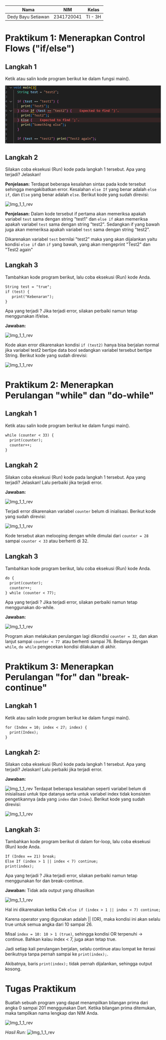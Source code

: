 | Nama               | NIM        | Kelas   |
| -------------------- | ------------ | --------- |
| Dedy Bayu Setiawan | 2341720041 | TI - 3H |



# Praktikum 1: Menerapkan Control Flows ("if/else")

## Langkah 1

Ketik atau salin kode program berikut ke dalam fungsi main().

![Img_1_1](/codelab03_dart/img/Screenshot_1_1.png)

## Langkah 2

Silakan coba eksekusi (Run) kode pada langkah 1 tersebut. Apa yang terjadi? Jelaskan!

**Penjelasan:**
Terdapat beberapa kesalahan sintax pada kode tersebut sehingga mengakibatkan error. Kesalahan
```else If``` yang benar adalah ```else if```, dan ```Else``` yang benar adalah ```else```. Berikut kode yang sudah direvisi:

![Img_1_1_rev](/codelab03_dart/img/Screenshot_1_1_rev.png)

**Penjelasan:** Dalam kode tersebut if pertama akan memeriksa apakah variabel ```test``` sama dengan string "test1" dan ```else if``` akan memeriksa apakah variabel ```test``` sama dengan string "test2". Sedangkan if yang bawah juga  akan memeriksa apakah variabel ```test``` sama dengan string "test2".

Dikarenakan variabel ```test``` bernilai "test2" maka yang akan dijalankan yaitu kondisi ```else if``` dan ```if``` yang bawah, yang akan mengeprint "Test2" dan "Test2 again"

## Langkah 3

Tambahkan kode program berikut, lalu coba eksekusi (Run) kode Anda.

```
String test = "true";
if (test) {
   print("Kebenaran");
}
```

Apa yang terjadi ? Jika terjadi error, silakan perbaiki namun tetap menggunakan if/else.

**Jawaban:**

![Img_1_1_rev](/codelab03_dart/img/Screenshot_1_3.png)

Kode akan error dikarenakan kondisi ```if (test2)``` hanya bisa berjalan normal jika variabel test2 bertipe data bool sedangkan variabel tersebut bertipe String. Berikut kode yang sudah direvisi:

![Img_1_1_rev](/codelab03_dart/img/Screenshot_1_3_rev.png)

# Praktikum 2: Menerapkan Perulangan "while" dan "do-while"

## Langkah 1

Ketik atau salin kode program berikut ke dalam fungsi main().

```
while (counter < 33) {
  print(counter);
  counter++;
}
```

## Langkah 2

Silakan coba eksekusi (Run) kode pada langkah 1 tersebut. Apa yang terjadi? Jelaskan! Lalu perbaiki jika terjadi error.

**Jawaban:**

![Img_1_1_rev](/codelab03_dart/img/Screenshot_2_1.png)

Terjadi error dikarenakan variabel ```counter``` belum di inialisasi. Berikut kode yang sudah direvisi:

![Img_1_1_rev](/codelab03_dart/img/Screenshot_2_1_rev.png)

Kode tersebut akan melooping dengan while dimulai dari ```counter = 28``` sampai ```counter < 33``` atau berhenti di 32.

## Langkah 3

Tambahkan kode program berikut, lalu coba eksekusi (Run) kode Anda.

```
do {
  print(counter);
  counter++;
} while (counter < 77);
```

Apa yang terjadi ? Jika terjadi error, silakan perbaiki namun tetap menggunakan do-while.

**Jawaban:**

![Img_1_1_rev](/codelab03_dart/img/Screenshot_2_3.png)

Program akan melakukan perulangan lagi dikondisi ```counter = 32```, dan akan lanjut sampai ```counter < 77 ```atau berhenti sampai 76. Bedanya dengan ```while```, ```do while``` pengecekan kondisi dilakukan di akhir.

# Praktikum 3: Menerapkan Perulangan "for" dan "break-continue"

## Langkah 1

Ketik atau salin kode program berikut ke dalam fungsi main().

```
for (Index = 10; index < 27; index) {
  print(Index);
}
```

## Langkah 2:

Silakan coba eksekusi (Run) kode pada langkah 1 tersebut. Apa yang terjadi? Jelaskan! Lalu perbaiki jika terjadi error.

**Jawaban:**

![Img_1_1_rev](/codelab03_dart/img/Screenshot_3_1.png)
Terdapat beberapa kesalahan seperti variabel belum di inisialisasi untuk tipe datanya serta untuk variabel index tidak konsisten pengetikannya (ada yang ```index``` dan ```Index```). Berikut kode yang sudah direvisi:

![Img_1_1_rev](/codelab03_dart/img/Screenshot_3_1_rev.png)

## Langkah 3:

Tambahkan kode program berikut di dalam for-loop, lalu coba eksekusi (Run) kode Anda.

```
If (Index == 21) break;
Else If (index > 1 || index < 7) continue;
print(index);
```

Apa yang terjadi ? Jika terjadi error, silakan perbaiki namun tetap menggunakan for dan break-continue.

**Jawaban:** Tidak ada output yang dihasilkan

![Img_1_1_rev](/codelab03_dart/img/Screenshot_3_3_rev.png)

Hal ini dikarenakan ketika Cek ```else if (index > 1 || index < 7) continue;```

Karena operator yang digunakan adalah || (OR), maka kondisi ini akan selalu true untuk semua angka dari 10 sampai 26.

Misal ```index = 10: 10 > 1 (true)```, sehingga kondisi OR terpenuhi → continue. Bahkan kalau index < 7, juga akan tetap true.

Jadi setiap kali perulangan berjalan, selalu continue atau lompat ke iterasi berikutnya tanpa pernah sampai ke ```print(index);```.

Akibatnya, baris ```print(index);``` tidak pernah dijalankan, sehingga output kosong.

# Tugas Praktikum

Buatlah sebuah program yang dapat menampilkan bilangan prima dari angka 0 sampai 201 menggunakan Dart. Ketika bilangan prima ditemukan, maka tampilkan nama lengkap dan NIM Anda.

![Img_1_1_rev](/codelab03_dart/img/Screenshot_4_rev.png)

*Hasil Run:*
![Img_1_1_rev](/codelab03_dart/img/Screenshot_4_run.png)
